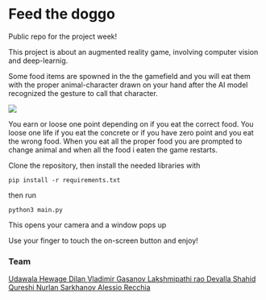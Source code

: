 # Feed the doggo
Public repo for the project week!

This project is about an augmented reality game, involving computer vision and deep-learnig.

Some food items are spowned in the the gamefield and you will eat them with the proper animal-character drawn on your hand after the AI model recognized the gesture to call that character.

<img src="https://github.com/alessiorecchia/portfolio/blob/main/static/assets/demo.gif">

You earn or loose one point depending on if you eat the correct food. You loose one life if you eat the concrete or if you have zero point and you eat the wrong food. When you eat all the proper food you are prompted to change animal and when all the food i eaten the game restarts.

Clone the repository, then install the needed libraries with


```
pip install -r requirements.txt
```


then run 


```
python3 main.py
```


This opens your camera and a window pops up

Use your finger to touch the on-screen button and enjoy!

### Team

<a href="https://github.com/UdawalaHewageDilan"> Udawala Hewage Dilan </a>
<a href="https://github.com/VladimirGas"> Vladimir Gasanov </a>
<a href="https://github.com/Pathi-rao"> Lakshmipathi rao Devalla </a>
<a href="https://github.com/shahidqureshi01"> Shahid Qureshi </a>
<a href="https://github.com/nsarkhanov"> Nurlan Sarkhanov </a>
<a href="https://github.com/alessiorecchia"> Alessio Recchia </a>